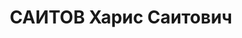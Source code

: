 ---
title: САИТОВ Харис Саитович
description: "Род. в 1906, Азнакаевский р-н, с. Верхнее Стярле, татарин. Проживал:\
  \ г. Казань. Педагог, студент, КГПИ. \n  Арестован 09.06.1937. Обв. по ст. 17-58-8,\
  \ 58-10 ч.1, 58-11. (\"участник троцкистской националистической, террор., по- встанческой\
  \ организации\"). Приговор: ВК ВС СССР, 14.11.1937 – 10 лет лишения свободы, конфискация\
  \ имущества, поражен. прав на 5 лет. \n  Реабилитирован 28.04.1956"
---